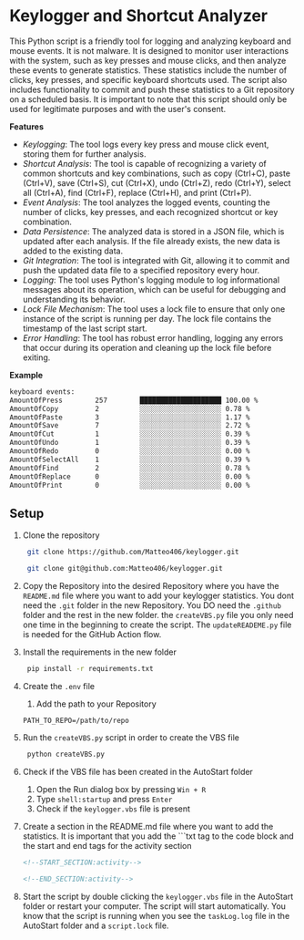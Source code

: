 <h1>Keylogger and Shortcut Analyzer</h1>

This Python script is a friendly tool for logging and analyzing keyboard and mouse events. It is not malware. It is designed to monitor user interactions with the system, such as key presses and mouse clicks, and then analyze these events to generate statistics. These statistics include the number of clicks, key presses, and specific keyboard shortcuts used. The script also includes functionality to commit and push these statistics to a Git repository on a scheduled basis. It is important to note that this script should only be used for legitimate purposes and with the user's consent.

**Features**

- _Keylogging_: The tool logs every key press and mouse click event, storing them for further analysis.
- _Shortcut Analysis_: The tool is capable of recognizing a variety of common shortcuts and key combinations, such as copy (Ctrl+C), paste (Ctrl+V), save (Ctrl+S), cut (Ctrl+X), undo (Ctrl+Z), redo (Ctrl+Y), select all (Ctrl+A), find (Ctrl+F), replace (Ctrl+H), and print (Ctrl+P).
- _Event Analysis_: The tool analyzes the logged events, counting the number of clicks, key presses, and each recognized shortcut or key combination.
- _Data Persistence_: The analyzed data is stored in a JSON file, which is updated after each analysis. If the file already exists, the new data is added to the existing data.
- _Git Integration_: The tool is integrated with Git, allowing it to commit and push the updated data file to a specified repository every hour.
- _Logging_: The tool uses Python's logging module to log informational messages about its operation, which can be useful for debugging and understanding its behavior.
- _Lock File Mechanism_: The tool uses a lock file to ensure that only one instance of the script is running per day. The lock file contains the timestamp of the last script start.
- _Error Handling_: The tool has robust error handling, logging any errors that occur during its operation and cleaning up the lock file before exiting.

**Example**

```txt
keyboard events:
AmountOfPress        257        ████████████████████ 100.00 %
AmountOfCopy         2          ░░░░░░░░░░░░░░░░░░░░ 0.78 %
AmountOfPaste        3          ░░░░░░░░░░░░░░░░░░░░ 1.17 %
AmountOfSave         7          ░░░░░░░░░░░░░░░░░░░░ 2.72 %
AmountOfCut          1          ░░░░░░░░░░░░░░░░░░░░ 0.39 %
AmountOfUndo         1          ░░░░░░░░░░░░░░░░░░░░ 0.39 %
AmountOfRedo         0          ░░░░░░░░░░░░░░░░░░░░ 0.00 %
AmountOfSelectAll    1          ░░░░░░░░░░░░░░░░░░░░ 0.39 %
AmountOfFind         2          ░░░░░░░░░░░░░░░░░░░░ 0.78 %
AmountOfReplace      0          ░░░░░░░░░░░░░░░░░░░░ 0.00 %
AmountOfPrint        0          ░░░░░░░░░░░░░░░░░░░░ 0.00 %

```

<h2>Setup</h2>

1. Clone the repository

   ```bash
    git clone https://github.com/Matteo406/keylogger.git
   ```

   ```bash
    git clone git@github.com:Matteo406/keylogger.git
   ```

2. Copy the Repository into the desired Repository where you have the `README.md` file where you want to add your keylogger statistics. You dont need the `.git` folder in the new Repository. You DO need the `.github` folder and the rest in the new folder. the `createVBS.py` file you only need one time in the beginning to create the script. The `updateREADEME.py` file is needed for the GitHub Action flow.

3. Install the requirements in the new folder
   ```bash
    pip install -r requirements.txt
   ```
4. Create the `.env` file

   1. Add the path to your Repository

   ```env
   PATH_TO_REPO=/path/to/repo
   ```

5. Run the `createVBS.py` script in order to create the VBS file

   ```bash
    python createVBS.py
   ```

6. Check if the VBS file has been created in the AutoStart folder

   1. Open the Run dialog box by pressing `Win + R`
   2. Type `shell:startup` and press `Enter`
   3. Check if the `keylogger.vbs` file is present

7. Create a section in the README.md file where you want to add the statistics. It is important that you add the ```txt tag to the code block and the start and end tags for the activity section

   ```markdown
   <!--START_SECTION:activity-->

   <!--END_SECTION:activity-->
   ```

8. Start the script by double clicking the `keylogger.vbs` file in the AutoStart folder or restart your computer. The script will start automatically. You know that the script is running when you see the `taskLog.log` file in the AutoStart folder and a `script.lock` file.
